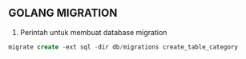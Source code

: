 ## GOLANG MIGRATION ##

1.  Perintah untuk membuat database migration

```sql
migrate create -ext sql -dir db/migrations create_table_category
```